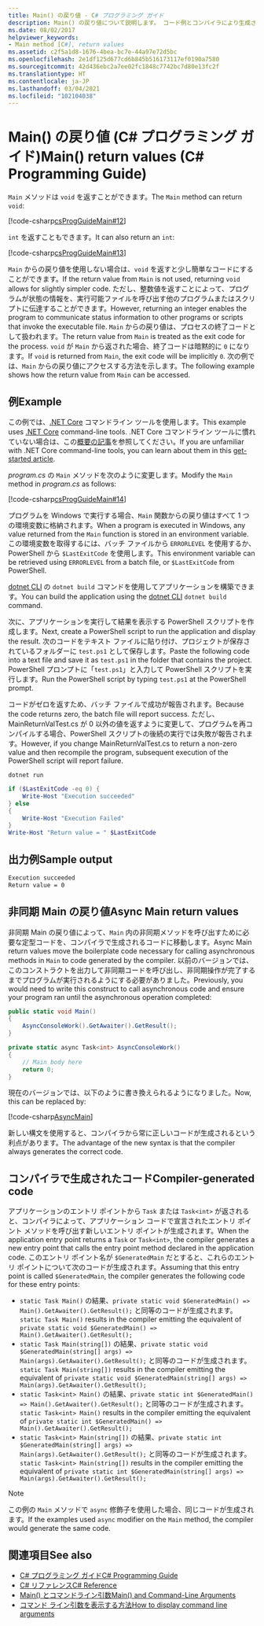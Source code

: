 ```yaml
---
title: Main() の戻り値 - C# プログラミング ガイド
description: Main() の戻り値について説明します。 コード例とコンパイラにより生成されたコードを参照し、使用可能なその他のリソースを確認してください。
ms.date: 08/02/2017
helpviewer_keywords:
- Main method [C#], return values
ms.assetid: c2f5a1d8-1676-4bea-bc7e-44a97e72d5bc
ms.openlocfilehash: 2e1df125d677cd6b845b516173117ef0190a7580
ms.sourcegitcommit: 42d436ebc2a7ee02fc1848c7742bc7d80e13fc2f
ms.translationtype: HT
ms.contentlocale: ja-JP
ms.lasthandoff: 03/04/2021
ms.locfileid: "102104038"
---
```

# <a name="main-return-values-c-programming-guide"></a><span data-ttu-id="615f5-104">Main() の戻り値 (C# プログラミング ガイド)</span><span class="sxs-lookup"><span data-stu-id="615f5-104">Main() return values (C# Programming Guide)</span></span>

<span data-ttu-id="615f5-105">`Main` メソッドは `void` を返すことができます。</span><span class="sxs-lookup"><span data-stu-id="615f5-105">The `Main` method can return `void`:</span></span>

 [!code-csharp[csProgGuideMain#12](~/samples/snippets/csharp/VS_Snippets_VBCSharp/csProgGuideMain/CS/Class3.cs#12)]

<span data-ttu-id="615f5-106">`int` を返すこともできます。</span><span class="sxs-lookup"><span data-stu-id="615f5-106">It can also return an `int`:</span></span>

 [!code-csharp[csProgGuideMain#13](~/samples/snippets/csharp/VS_Snippets_VBCSharp/csProgGuideMain/CS/Class3.cs#13)]

<span data-ttu-id="615f5-107">`Main` からの戻り値を使用しない場合は、`void` を返すと少し簡単なコードにすることができます。</span><span class="sxs-lookup"><span data-stu-id="615f5-107">If the return value from `Main` is not used, returning `void` allows for slightly simpler code.</span></span> <span data-ttu-id="615f5-108">ただし、整数値を返すことによって、プログラムが状態の情報を、実行可能ファイルを呼び出す他のプログラムまたはスクリプトに伝達することができます。</span><span class="sxs-lookup"><span data-stu-id="615f5-108">However, returning an integer enables the program to communicate status information to other programs or scripts that invoke the executable file.</span></span> <span data-ttu-id="615f5-109">`Main` からの戻り値は、プロセスの終了コードとして扱われます。</span><span class="sxs-lookup"><span data-stu-id="615f5-109">The return value from `Main` is treated as the exit code for the process.</span></span> <span data-ttu-id="615f5-110">`void` が `Main` から返された場合、終了コードは暗黙的に `0` になります。</span><span class="sxs-lookup"><span data-stu-id="615f5-110">If `void` is returned from `Main`, the exit code will be implicitly `0`.</span></span> <span data-ttu-id="615f5-111">次の例では、`Main` からの戻り値にアクセスする方法を示します。</span><span class="sxs-lookup"><span data-stu-id="615f5-111">The following example shows how the return value from `Main` can be accessed.</span></span>

## <a name="example"></a><span data-ttu-id="615f5-112">例</span><span class="sxs-lookup"><span data-stu-id="615f5-112">Example</span></span>

<span data-ttu-id="615f5-113">この例では、[.NET Core](../../../core/introduction.md) コマンドライン ツールを使用します。</span><span class="sxs-lookup"><span data-stu-id="615f5-113">This example uses [.NET Core](../../../core/introduction.md) command-line tools.</span></span> <span data-ttu-id="615f5-114">.NET Core コマンドライン ツールに慣れていない場合は、この[概要の記事](../../../core/tutorials/with-visual-studio-code.md)を参照してください。</span><span class="sxs-lookup"><span data-stu-id="615f5-114">If you are unfamiliar with .NET Core command-line tools, you can learn about them in this [get-started article](../../../core/tutorials/with-visual-studio-code.md).</span></span>

<span data-ttu-id="615f5-115">*program.cs* の `Main` メソッドを次のように変更します。</span><span class="sxs-lookup"><span data-stu-id="615f5-115">Modify the `Main` method in *program.cs* as follows:</span></span>

 [!code-csharp[csProgGuideMain#14](~/samples/snippets/csharp/VS_Snippets_VBCSharp/csProgGuideMain/CS/Class3.cs#14)]

<span data-ttu-id="615f5-116">プログラムを Windows で実行する場合、`Main` 関数からの戻り値はすべて 1 つの環境変数に格納されます。</span><span class="sxs-lookup"><span data-stu-id="615f5-116">When a program is executed in Windows, any value returned from the `Main` function is stored in an environment variable.</span></span> <span data-ttu-id="615f5-117">この環境変数を取得するには、バッチ ファイルから `ERRORLEVEL` を使用するか、PowerShell から `$LastExitCode` を使用します。</span><span class="sxs-lookup"><span data-stu-id="615f5-117">This environment variable can be retrieved using `ERRORLEVEL` from a batch file, or `$LastExitCode` from PowerShell.</span></span>

<span data-ttu-id="615f5-118">[dotnet CLI](../../../core/tools/dotnet.md) の `dotnet build` コマンドを使用してアプリケーションを構築できます。</span><span class="sxs-lookup"><span data-stu-id="615f5-118">You can build the application using the [dotnet CLI](../../../core/tools/dotnet.md) `dotnet build` command.</span></span>

<span data-ttu-id="615f5-119">次に、アプリケーションを実行して結果を表示する PowerShell スクリプトを作成します。</span><span class="sxs-lookup"><span data-stu-id="615f5-119">Next, create a PowerShell script to run the application and display the result.</span></span> <span data-ttu-id="615f5-120">次のコードをテキスト ファイルに貼り付け、プロジェクトが保存されているフォルダーに `test.ps1` として保存します。</span><span class="sxs-lookup"><span data-stu-id="615f5-120">Paste the following code into a text file and save it as `test.ps1` in the folder that contains the project.</span></span> <span data-ttu-id="615f5-121">PowerShell プロンプトに「`test.ps1`」と入力して PowerShell スクリプトを実行します。</span><span class="sxs-lookup"><span data-stu-id="615f5-121">Run the PowerShell script by typing `test.ps1` at the PowerShell prompt.</span></span>

<span data-ttu-id="615f5-122">コードがゼロを返すため、バッチ ファイルで成功が報告されます。</span><span class="sxs-lookup"><span data-stu-id="615f5-122">Because the code returns zero, the batch file will report success.</span></span> <span data-ttu-id="615f5-123">ただし、MainReturnValTest.cs が 0 以外の値を返すように変更して、プログラムを再コンパイルする場合、PowerShell スクリプトの後続の実行では失敗が報告されます。</span><span class="sxs-lookup"><span data-stu-id="615f5-123">However, if you change MainReturnValTest.cs to return a non-zero value and then recompile the program, subsequent execution of the PowerShell script will report failure.</span></span>

```dotnetcli
dotnet run
```

```powershell
if ($LastExitCode -eq 0) {
    Write-Host "Execution succeeded"
} else
{
    Write-Host "Execution Failed"
}
Write-Host "Return value = " $LastExitCode
```

## <a name="sample-output"></a><span data-ttu-id="615f5-124">出力例</span><span class="sxs-lookup"><span data-stu-id="615f5-124">Sample output</span></span>

```txt
Execution succeeded
Return value = 0
```

## <a name="async-main-return-values"></a><span data-ttu-id="615f5-125">非同期 Main の戻り値</span><span class="sxs-lookup"><span data-stu-id="615f5-125">Async Main return values</span></span>

<span data-ttu-id="615f5-126">非同期 Main の戻り値によって、`Main` 内の非同期メソッドを呼び出すために必要な定型コードを、コンパイラで生成されるコードに移動します。</span><span class="sxs-lookup"><span data-stu-id="615f5-126">Async Main return values move the boilerplate code necessary for calling asynchronous methods in `Main` to code generated by the compiler.</span></span> <span data-ttu-id="615f5-127">以前のバージョンでは、このコンストラクトを出力して非同期コードを呼び出し、非同期操作が完了するまでプログラムが実行されるようにする必要がありました。</span><span class="sxs-lookup"><span data-stu-id="615f5-127">Previously, you would need to write this construct to call asynchronous code and ensure your program ran until the asynchronous operation completed:</span></span>

```csharp
public static void Main()
{
    AsyncConsoleWork().GetAwaiter().GetResult();
}

private static async Task<int> AsyncConsoleWork()
{
    // Main body here
    return 0;
}
```

<span data-ttu-id="615f5-128">現在のバージョンでは、以下のように書き換えられるようになりました。</span><span class="sxs-lookup"><span data-stu-id="615f5-128">Now, this can be replaced by:</span></span>

[!code-csharp[AsyncMain](../../../../samples/snippets/csharp/main-arguments/program.cs#AsyncMain)]

<span data-ttu-id="615f5-129">新しい構文を使用すると、コンパイラから常に正しいコードが生成されるという利点があります。</span><span class="sxs-lookup"><span data-stu-id="615f5-129">The advantage of the new syntax is that the compiler always generates the correct code.</span></span>

## <a name="compiler-generated-code"></a><span data-ttu-id="615f5-130">コンパイラで生成されたコード</span><span class="sxs-lookup"><span data-stu-id="615f5-130">Compiler-generated code</span></span>

<span data-ttu-id="615f5-131">アプリケーションのエントリ ポイントから `Task` または `Task<int>` が返されると、コンパイラによって、アプリケーション コードで宣言されたエントリ ポイント メソッドを呼び出す新しいエントリ ポイントが生成されます。</span><span class="sxs-lookup"><span data-stu-id="615f5-131">When the application entry point returns a `Task` or `Task<int>`, the compiler generates a new entry point that calls the entry point method declared in the application code.</span></span> <span data-ttu-id="615f5-132">このエントリ ポイント名が `$GeneratedMain` だとすると、これらのエントリ ポイントについて次のコードが生成されます。</span><span class="sxs-lookup"><span data-stu-id="615f5-132">Assuming that this entry point is called `$GeneratedMain`, the compiler generates the following code for these entry points:</span></span>

- <span data-ttu-id="615f5-133">`static Task Main()` の結果、`private static void $GeneratedMain() => Main().GetAwaiter().GetResult();` と同等のコードが生成されます。</span><span class="sxs-lookup"><span data-stu-id="615f5-133">`static Task Main()` results in the compiler emitting the equivalent of `private static void $GeneratedMain() => Main().GetAwaiter().GetResult();`</span></span>
- <span data-ttu-id="615f5-134">`static Task Main(string[])` の結果、`private static void $GeneratedMain(string[] args) => Main(args).GetAwaiter().GetResult();` と同等のコードが生成されます。</span><span class="sxs-lookup"><span data-stu-id="615f5-134">`static Task Main(string[])` results in the compiler emitting the equivalent of `private static void $GeneratedMain(string[] args) => Main(args).GetAwaiter().GetResult();`</span></span>
- <span data-ttu-id="615f5-135">`static Task<int> Main()` の結果、`private static int $GeneratedMain() => Main().GetAwaiter().GetResult();` と同等のコードが生成されます。</span><span class="sxs-lookup"><span data-stu-id="615f5-135">`static Task<int> Main()` results in the compiler emitting the equivalent of `private static int $GeneratedMain() => Main().GetAwaiter().GetResult();`</span></span>
- <span data-ttu-id="615f5-136">`static Task<int> Main(string[])` の結果、`private static int $GeneratedMain(string[] args) => Main(args).GetAwaiter().GetResult();` と同等のコードが生成されます。</span><span class="sxs-lookup"><span data-stu-id="615f5-136">`static Task<int> Main(string[])` results in the compiler emitting the equivalent of `private static int $GeneratedMain(string[] args) => Main(args).GetAwaiter().GetResult();`</span></span>

> [!NOTE]
><span data-ttu-id="615f5-137">この例の `Main` メソッドで `async` 修飾子を使用した場合、同じコードが生成されます。</span><span class="sxs-lookup"><span data-stu-id="615f5-137">If the examples used `async` modifier on the `Main` method, the compiler would generate the same code.</span></span>

## <a name="see-also"></a><span data-ttu-id="615f5-138">関連項目</span><span class="sxs-lookup"><span data-stu-id="615f5-138">See also</span></span>

- [<span data-ttu-id="615f5-139">C# プログラミング ガイド</span><span class="sxs-lookup"><span data-stu-id="615f5-139">C# Programming Guide</span></span>](../index.md)
- [<span data-ttu-id="615f5-140">C# リファレンス</span><span class="sxs-lookup"><span data-stu-id="615f5-140">C# Reference</span></span>](../../language-reference/index.md)
- [<span data-ttu-id="615f5-141">Main() とコマンドライン引数</span><span class="sxs-lookup"><span data-stu-id="615f5-141">Main() and Command-Line Arguments</span></span>](index.md)
- [<span data-ttu-id="615f5-142">コマンド ライン引数を表示する方法</span><span class="sxs-lookup"><span data-stu-id="615f5-142">How to display command line arguments</span></span>](./how-to-display-command-line-arguments.md)
